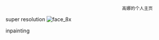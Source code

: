                                                 
                                                
                                                
                                                
                                                
                                                高娜的个人主页


super resolution
![face_8x](https://github.com/high426/high426.github.io/upload/master)

inpainting
